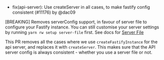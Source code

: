 - fix(api-server): Use createServer in all cases, to make fastify config consistent (#11176) by @dac09

[BREAKING] Removes serverConfig support, in favour of server file to configure your Fastify instance.
You can still customise your server settings by running `yarn rw setup server-file` first. See docs for [Server File](https://docs.redwoodjs.com/docs/docker/#using-the-server-file)

This PR removes all the cases where we use `createFastifyInstance` for the api server, and replaces it with `createServer`. This makes sure that the API server config is always consistent - whether you use a server file or not.
